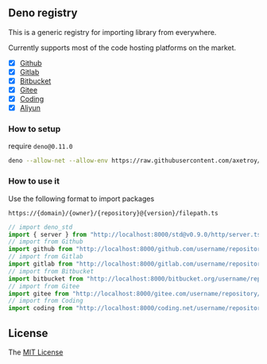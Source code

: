 ## Deno registry

This is a generic registry for importing library from everywhere.

Currently supports most of the code hosting platforms on the market.

- [x] [Github](https://github.com)
- [x] [Gitlab](https://gitlab.com)
- [x] [Bitbucket](https://bitbucket.org)
- [x] [Gitee](https://gitee.com)
- [x] [Coding](https://coding.net)
- [x] [Aliyun](https://code.aliyun.com)

### How to setup

require `deno@0.11.0`

```bash
deno --allow-net --allow-env https://raw.githubusercontent.com/axetroy/deno_registry/master/server.ts
```

### How to use it

Use the following format to import packages

`https://{domain}/{owner}/{repository}@{version}/filepath.ts`

```typescript
// import deno_std
import { server } from "http://localhost:8000/std@v0.9.0/http/server.ts";
// import from Github
import github from "http://localhost:8000/github.com/username/repository/mod.ts";
// import from Gitlab
import gitlab from "http://localhost:8000/gitlab.com/username/repository/mod.ts";
// import from Bitbucket
import bitbucket from "http://localhost:8000/bitbucket.org/username/repository/mod.ts";
// import from Gitee
import gitee from "http://localhost:8000/gitee.com/username/repository/mod.ts";
// import from Coding
import coding from "http://localhost:8000/coding.net/username/repository/mod.ts";
```

## License

The [MIT License](https://github.com/axetroy/deno_registry/blob/master/LICENSE)

